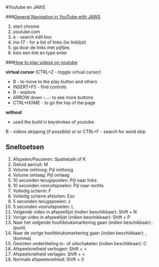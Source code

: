 #Youtube en JAWS

###[General Navigation in YouTube with JAWS](https://www.youtube.com/watch?v=oMzXAV0ZEsE)

1. start chrome  
1. youtube.com  
1. e - search edit box  
1. ins-f7 - for a list of links (lw linklijst)  
1. ga door de links met pijltjes  
1. kies een link en type enter  

###[How to play videos on youtube](https://www.youtube.com/watch?v=jqvxKLbp6CI)  

**virtual cursor** (CTRL+Z - toggle virtual cursor)

* B - to move to the play button and others
* INSERT+F5 - find controls
* R - explore
* ARROW down -...- to see more buttons
* CTRL+HOME - to go the top of the page

**without**

* used the build in keystrokes of youtube

B - videos skipping (if possible) 
or or CTRL+F - search for word skip


## Sneltoetsen
1. Afspelen/Pauzeren: Spatiebalk of K
2. Geluid aan/uit: M
3. Volume omhoog: Pijl omhoog
4. Volume omlaag: Pijl omlaag
5. 10 seconden terugspoelen: Pijl naar links
6. 10 seconden vooruitspoelen: Pijl naar rechts
7. Volledig scherm: F
8. Volledig scherm afsluiten: Esc
9. 5 seconden terugspoelen: J
10. 5 seconden vooruitspoelen: L
11. Volgende video in afspeellijst (indien beschikbaar): Shift + N
12. Vorige video in afspeellijst (indien beschikbaar): Shift + P
13. Naar het volgende hoofdstuksmarkering gaan (indien beschikbaar): . (punt)
14. Naar de vorige hoofdstuksmarkering gaan (indien beschikbaar): , (komma)
15. Gesloten ondertiteling in- of uitschakelen (indien beschikbaar): C
16. Afspeelsnelheid verhogen: Shift + >
17. Afspeelsnelheid verlagen: Shift + <
18. Normale afspeelsnelheid: Shift + 0